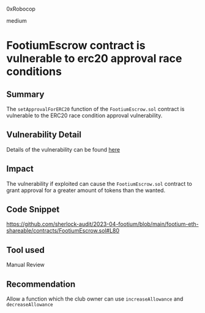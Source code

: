 0xRobocop

medium

# FootiumEscrow contract is vulnerable to erc20 approval race conditions

## Summary

The `setApprovalForERC20` function of the `FootiumEscrow.sol` contract is vulnerable to the ERC20 race condition approval vulnerability. 

## Vulnerability Detail

Details of the vulnerability can be found [here](https://docs.google.com/document/d/1YLPtQxZu1UAvO9cZ1O2RPXBbT0mooh4DYKjA_jp-RLM/edit#heading=h.m9fhqynw2xvt)

## Impact

The vulnerability if exploited can cause the `FootiumEscrow.sol` contract to grant approval for a greater amount of tokens than the wanted.

## Code Snippet

https://github.com/sherlock-audit/2023-04-footium/blob/main/footium-eth-shareable/contracts/FootiumEscrow.sol#L80

## Tool used

Manual Review

## Recommendation

Allow a function which the club owner can use `increaseAllowance` and `decreaseAllowance`
